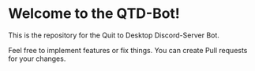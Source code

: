 # Welcome to the QTD-Bot!
This is the repository for the Quit to Desktop Discord-Server Bot.

Feel free to implement features or fix things. You can create Pull requests for your changes.
